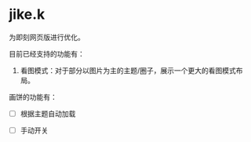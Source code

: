 # jike.k

为即刻网页版进行优化。

目前已经支持的功能有：

1. 看图模式：对于部分以图片为主的主题/圈子，展示一个更大的看图模式布局。

画饼的功能有：

- [ ] 根据主题自动加载

- [ ] 手动开关
